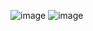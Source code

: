 ![image](https://github.com/user-attachments/assets/6b91cc2e-929a-4663-b6c8-d90feeae714d)
![image](https://github.com/user-attachments/assets/263c068b-817c-4f76-ae33-68ab68767248)
